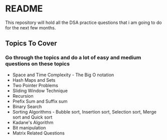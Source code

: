 # README

This repository will hold all the DSA practice questions that i am 
going to do for the next few months.

## Topics To Cover
### Go through the topics and do a lot of easy and medium questions on these topics

-  Space and Time Complexity - The Big O notation
-  Hash Maps and Sets
-  Two Pointer Problems
-  Sliding Window Technique
-  Recursion
-  Prefix Sum and Suffix sum
-  Binary Search
-  Sorting Algorithms - Bubble sort, Insertion sort, Selection sort, Merge sort and Quick sort
-  Kadane's Algorithm
-  Bit manipulation
-  Matrix Related Questions


